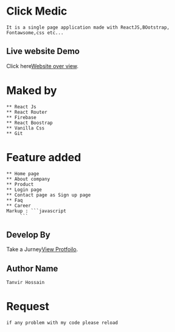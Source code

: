 # Click Medic

    It is a single page application made with ReactJS,BOotstrap, Fontawsome,css etc...

## Live website Demo

Click here[Website over view](https://click-medic-435d1.web.app/).

# Maked by

    ** React Js
    ** React Router
    ** Firebase
    ** React Boostrap
    ** Vanilla Css
    ** Git

# Feature added

    ** Home page
    ** About company
    ** Product
    ** Login page
    ** Contact page as Sign up page
    ** Faq
    ** Career
    Markup : ```javascript
         ```

## Develop By

Take a Jurney[View Protfoilo](https://github.com/mdtanvir037).

## Author Name

    Tanvir Hossain

# Request

    if any problem with my code please reload
